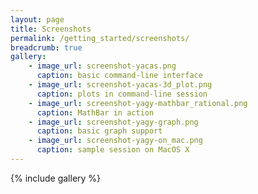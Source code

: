 ```yaml
---
layout: page
title: Screenshots
permalink: /getting_started/screenshots/
breadcrumb: true
gallery:
    - image_url: screenshot-yacas.png
      caption: basic command-line interface
    - image_url: screenshot-yacas-3d_plot.png
      caption: plots in command-line session
    - image_url: screenshot-yagy-mathbar_rational.png
      caption: MathBar in action
    - image_url: screenshot-yagy-graph.png
      caption: basic graph support
    - image_url: screenshot-yagy-on_mac.png
      caption: sample session on MacOS X
---
```


{% include gallery %}
